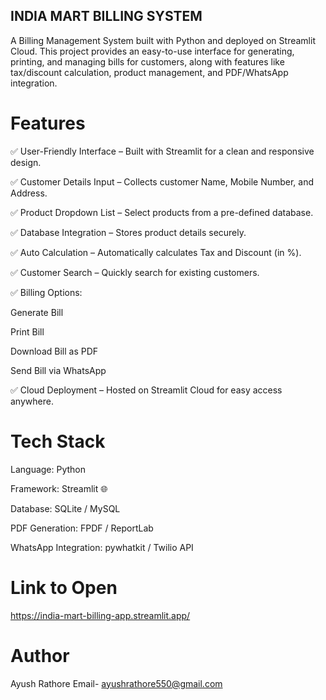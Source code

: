 ## INDIA MART BILLING SYSTEM

A Billing Management System built with Python and deployed on Streamlit Cloud.
This project provides an easy-to-use interface for generating, printing, and managing bills for customers, along with features like tax/discount calculation, product management, and PDF/WhatsApp integration.

# Features

✅ User-Friendly Interface – Built with Streamlit for a clean and responsive design.

✅ Customer Details Input – Collects customer Name, Mobile Number, and Address.

✅ Product Dropdown List – Select products from a pre-defined database.

✅ Database Integration – Stores product details securely.

✅ Auto Calculation – Automatically calculates Tax and Discount (in %).

✅ Customer Search – Quickly search for existing customers.

✅ Billing Options:

Generate Bill

Print Bill

Download Bill as PDF

Send Bill via WhatsApp

✅ Cloud Deployment – Hosted on Streamlit Cloud for easy access anywhere.

# Tech Stack

Language: Python 

Framework: Streamlit 🌐

Database: SQLite / MySQL 

PDF Generation: FPDF / ReportLab

WhatsApp Integration: pywhatkit / Twilio API

# Link to Open 
https://india-mart-billing-app.streamlit.app/

# Author
Ayush Rathore 
Email- ayushrathore550@gmail.com

